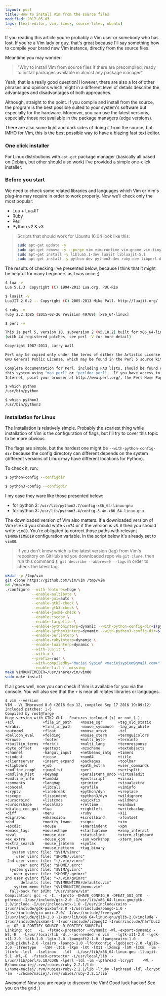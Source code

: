 ```yaml
---
layout: post
title: How to install Vim from the source files
modified: 2017-05-03
tags: [text-editor, vim, linux, source-files, ubuntu]
---
```


If you reading this article you're probably a Vim user or somebody who has lost. If you're a Vim lady or guy, that's great because I'll say something how to compile your brand new Vim instance, directly from the source files.

Meantime you may wonder:

> "Why to install Vim from source files if there are precompiled, ready to install packages available in almost any package manager"

Yeah, that is a really good question! However, there are also a lot of other phrases and opinions which might in a different level of details describe the advantages and disadvantages of both approaches.

Although, straight to the point. If you compile and install from the source, the program is the best possible suited to your system's software but especially for the hardware. Moreover, you can use the latest versions, especially those not available in the package managers (edge versions).

There are also some light and dark sides of doing it from the source, but IMHO for Vim, this is the best possible way to have a blazing fast text editor.

### One click installer

For Linux distributions with `apt-get` package manager (basically all based on Debian, but other should also work) I've provided a simple one-click installer.

<script src="https://gist.github.com/egel/74ecc84c8d6ccaf697f63e7202585ab1.js"></script>

### Before you start

We need to check some related libraries and languages which Vim or Vim's plug-ins may require in order to work properly. Now we'll check only the most popular:

-   Lua + LuaJIT
-   Ruby
-   Perl
-   Python v2 & v3

> Scripts that should work for Ubuntu 16.04 look like this:
>
> ```sh
> sudo apt-get update -y
> sudo apt-get remove -y --purge vim vim-runtime vim-gnome vim-tiny vim-common vim-gui-common
> sudo apt-get install -y liblua5.1-dev luajit libluajit-5.1
> sudo apt-get install -y python-dev python3-dev ruby-dev libperl-dev mercurial libncurses5-dev libgnome2-dev libgnomeui-dev libgtk2.0-dev libatk1.0-dev libbonoboui2-dev libcairo2-dev libx11-dev libxpm-dev libxt-dev
> ```

The results of checking I've presented below, because I think that it might be helpful for many beginners as I was once ;)

```sh
$ lua -v
Lua 5.1.3  Copyright (C) 1994-2013 Lua.org, PUC-Rio
```

```sh
$ luajit -v
LuaJIT 2.0.2 -- Copyright (C) 2005-2013 Mike Pall. http://luajit.org/
```

```sh
$ ruby -v
ruby 2.2.1p85 (2015-02-26 revision 49769) [x86_64-linux]
```

```sh
$ perl -v

This is perl 5, version 18, subversion 2 (v5.18.2) built for x86_64-linux-gnu-thread-multi
(with 44 registered patches, see perl -V for more detail)

Copyright 1987-2013, Larry Wall

Perl may be copied only under the terms of either the Artistic License or the
GNU General Public License, which may be found in the Perl 5 source kit.

Complete documentation for Perl, including FAQ lists, should be found on
this system using "man perl" or "perldoc perl".  If you have access to the
Internet, point your browser at http://www.perl.org/, the Perl Home Page.
```

```sh
$ which python
/usr/bin/python
```

```sh
$ which python3
/usr/bin/python3
```

### Installation for Linux

The installation is relatively simple. Probably the scariest thing while installation of Vim is the configuration of flags, but I'll try to cover this topic to be more obvious.

The flags are simple, but the hardest one might be `--with-python-config-dir` because the config directory can different depends on the system (different versions of Linux may have different locations for Python).

To check it, run:

```sh
$ python-config --configdir
```

```sh
$ python3-config --configdir
```

I my case they ware like those presented below:

-   for python 2: `/usr/lib/python2.7/config-x86_64-linux-gnu`
-   for python 3: `/usr/lib/python3.4/config-3.4m-x86_64-linux-gnu`

The downloaded version of Vim also matters. If a downloaded version of Vim is v7.4 you should write `vim74` or if the version is `v8.0` then you should write `vim80`. You're obligated to correct those paths with relevant `VIMRUNTIMEDIR` configuration variable. In the script below it's already set to `vim80`.

> If you don't know which is the latest version (tag) from Vim's repository on GitHub and you downloaded repo via `git clone`, then run this command `$ git describe --abbrev=0 --tags` in order to check the latest tag.

```sh
mkdir -p /tmp/vim
git clone https://github.com/vim/vim /tmp/vim
cd /tmp/vim
./configure --with-features=huge \
            --enable-multibyte \
            --enable-gui=auto \
            --enable-gtk2-check \
            --enable-gtk3-check \
            --enable-gnome-check \
            --enable-cscope \
            --enable-largefile \
            --enable-pythoninterp=dynamic --with-python-config-dir=$(python-config --configdir) \
            --enable-python3interp=dynamic --with-python3-config-dir=$(python3-config --configdir) \
            --enable-perlinterp \
            --enable-rubyinterp=dynamic \
            --enable-luainterp=dynamic \
            --with-luajit \
            --with-x \
            --prefix=/usr \
            --with-compiledby="Maciej Sypień <maciejsypien@gmail.com>" \
            --enable-fail-if-missing
make VIMRUNTIMEDIR=/usr/share/vim/vim80
sudo make install
```

If all goes well, now you can check if Vim is available for you via the console. You will also see that the `+` is near all relates libraries or languages.

```
$ vim --version
VIM - Vi IMproved 8.0 (2016 Sep 12, compiled Sep 17 2016 19:09:12)
Included patches: 1-5
Compiled by root@forge
Huge version with GTK2 GUI.  Features included (+) or not (-):
+acl             +file_in_path    +mouse_sgr       +tag_old_static
+arabic          +find_in_path    -mouse_sysmouse  -tag_any_white
+autocmd         +float           +mouse_urxvt     -tcl
+balloon_eval    +folding         +mouse_xterm     +termguicolors
+browse          -footer          +multi_byte      +terminfo
++builtin_terms  +fork()          +multi_lang      +termresponse
+byte_offset     +gettext         -mzscheme        +textobjects
+channel         -hangul_input    +netbeans_intg   +timers
+cindent         +iconv           +num64           +title
+clientserver    +insert_expand   +packages        +toolbar
+clipboard       +job             +path_extra      +user_commands
+cmdline_compl   +jumplist        +perl            +vertsplit
+cmdline_hist    +keymap          +persistent_undo +virtualedit
+cmdline_info    +lambda          +postscript      +visual
+comments        +langmap         +printer         +visualextra
+conceal         +libcall         +profile         +viminfo
+cryptv          +linebreak       +python/dyn      +vreplace
+cscope          +lispindent      +python3/dyn     +wildignore
+cursorbind      +listcmds        +quickfix        +wildmenu
+cursorshape     +localmap        +reltime         +windows
+dialog_con_gui  +lua             +rightleft       +writebackup
+diff            +menu            +ruby            +X11
+digraphs        +mksession       +scrollbind      -xfontset
+dnd             +modify_fname    +signs           +xim
-ebcdic          +mouse           +smartindent     +xpm
+emacs_tags      +mouseshape      +startuptime     +xsmp_interact
+eval            +mouse_dec       +statusline      +xterm_clipboard
+ex_extra        -mouse_gpm       -sun_workshop    -xterm_save
+extra_search    -mouse_jsbterm   +syntax
+farsi           +mouse_netterm   +tag_binary
   system vimrc file: "$VIM/vimrc"
     user vimrc file: "$HOME/.vimrc"
 2nd user vimrc file: "~/.vim/vimrc"
      user exrc file: "$HOME/.exrc"
  system gvimrc file: "$VIM/gvimrc"
    user gvimrc file: "$HOME/.gvimrc"
2nd user gvimrc file: "~/.vim/gvimrc"
       defaults file: "$VIMRUNTIME/defaults.vim"
    system menu file: "$VIMRUNTIME/menu.vim"
  fall-back for $VIM: "/usr/share/vim"
Compilation: gcc -c -I. -Iproto -DHAVE_CONFIG_H -DFEAT_GUI_GTK  -pthread -I/usr/include/gtk-2.0 -I/usr/lib/x86_64-linux-gnu/gtk-2.0/include -I/usr/include/atk-1.0 -I/usr/include/cairo -I/usr/include/gdk-pixbuf-2.0 -I/usr/include/pango-1.0 -I/usr/include/gio-unix-2.0/ -I/usr/include/freetype2 -I/usr/include/glib-2.0 -I/usr/lib/x86_64-linux-gnu/glib-2.0/include -I/usr/include/pixman-1 -I/usr/include/libpng12 -I/usr/include/harfbuzz     -g -O2 -U_FORTIFY_SOURCE -D_FORTIFY_SOURCE=1
Linking: gcc   -L. -fstack-protector -rdynamic -Wl,-export-dynamic -Wl,-E   -L/usr/local/lib -Wl,--as-needed -o vim   -lgtk-x11-2.0 -lgdk-x11-2.0 -latk-1.0 -lgio-2.0 -lpangoft2-1.0 -lpangocairo-1.0 -lgdk_pixbuf-2.0 -lcairo -lpango-1.0 -lfontconfig -lgobject-2.0 -lglib-2.0 -lfreetype   -lSM -lICE -lXpm -lXt -lX11 -lXdmcp -lSM -lICE  -lm -ltinfo -lnsl  -lselinux   -ldl  -L/usr/lib/x86_64-linux-gnu -lluajit-5.1 -Wl,-E  -fstack-protector -L/usr/local/lib  -L/usr/lib/perl/5.18/CORE -lperl -ldl -lm -lpthread -lcrypt    -Wl,-R/home/maciej/.rvm/rubies/ruby-2.2.1/lib -L/home/maciej/.rvm/rubies/ruby-2.2.1/lib -lruby -lpthread -ldl -lcrypt -lm  -L/home/maciej/.rvm/rubies/ruby-2.2.1/lib
```

Awesome! Now you are ready to discover the Vim! Good luck hacker! See you on the grid ;)

